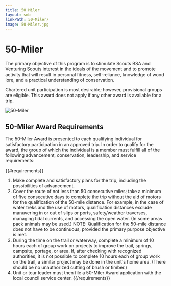 ```yaml
---
title: 50 Miler
layout: smb
linkPath: 50-Miler/
image: 50-Miler.jpg
---
```


# 50-Miler

<div class="D(f) Fxd(c)--s"><div>

The primary objective of this program is to stimulate Scouts BSA and Venturing Scouts interest in the ideals of the movement and to promote activity that will result in personal fitness, self-reliance, knowledge of wood lore, and a practical understanding of conservation.

Chartered unit participation is most desirable; however, provisional groups are eligible. This award does not apply if any other award is available for a trip.

</div><div class="Ta(c) Pt(1em)--s">

![50-Miler]({{image}})

</div></div>

## 50-Miler Award Requirements

The 50-Miler Award is presented to each qualifying individual for satisfactory participation in an approved trip. In order to qualify for the award, the group of which the individual is a member must fulfill all of the following advancement, conservation, leadership, and service requirements:

{{#requirements}}
1. Make complete and satisfactory plans for the trip, including the possibilities of advancement.
2. Cover the route of not less than 50 consecutive miles; take a minimum of five consecutive days to complete the trip without the aid of motors for the qualification of the 50-mile distance.  For example, in the case of water treks and the use of motors, qualification distances exclude manuvering in or out of slips or ports, safety/weather traverses, managing tidal currents, and accessing the open water. (In some areas pack animals may be used.)
NOTE: Qualification for the 50-mile distance does not have to be continuous, provided the primary purpose objective is met.
3. During the time on the trail or waterway, complete a minimum of 10 hours each of group work on projects to improve the trail, springs, campsite, portage, or area. If, after checking with recognized authorities, it is not possible to complete 10 hours each of group work on the trail, a similar project may be done in the unit's home area. (There should be no unauthorized cutting of brush or timber.)
4. Unit or tour leader must then file a 50-Miler Award application with the local council service center.
{{/requirements}}
